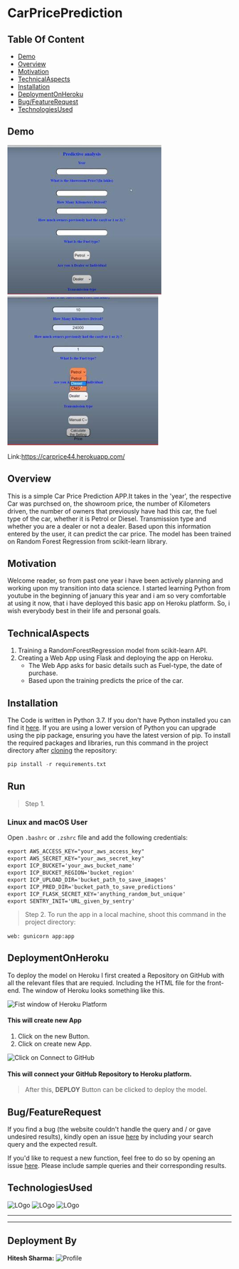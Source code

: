 # CarPricePrediction
## Table Of Content
* [Demo](https://github.com/hitesh0103/CarPricePrediction#Demo)
* [Overview](https://github.com/hitesh0103/CarPricePrediction#Overview)
* [Motivation](https://github.com/hitesh0103/CarPricePrediction#Motivation)
* [TechnicalAspects](https://github.com/hitesh0103/CarPricePrediction#TechnicalAspects)
* [Installation](https://github.com/hitesh0103/CarPricePrediction#Installation)
* [DeploymentOnHeroku](https://github.com/hitesh0103/CarPricePrediction#DeploymentOnHeroku)
* [Bug/FeatureRequest](https://github.com/hitesh0103/CarPricePrediction#Bug/FeatureRequest)
* [TechnologiesUsed](https://github.com/hitesh0103/CarPricePrediction#TechnologiesUsed)





## Demo 
![Front-End view of the app car prediction](https://github.com/hitesh0103/Images/blob/main/Screenshot%20(114).jpg "Outloook")  ![Front-End view of the app car prediction](https://github.com/hitesh0103/Images/blob/main/Screenshot%20(113).jpg "Outloook") 
 

Link:<https://carprice44.herokuapp.com/>

## Overview
This is a simple Car Price Prediction APP.It takes in the 'year', the respective Car was purchsed on, the showroom price, the number of Kilometers driven, the number of owners that previously have had this car, the fuel type of the car, whether it is Petrol or Diesel. Transmission type and whether you are a dealer or not a dealer. Based upon this information entered by the user, it can predict the car price. The model has been trained on Random Forest Regression from scikit-learn library.

## Motivation
Welcome reader, so from past one year i have been actively planning and working upon my transition into data science. I started learning Python from youtube in the beginning of january this year and i am so very comfortable at using it now, that i have deployed this basic app on Heroku platform. So, i wish everybody best in their life and personal goals.

## TechnicalAspects
1. Training a RandomForestRegression model from scikit-learn API.
2. Creating a Web App using Flask and deploying the app on Heroku.
   * The Web App asks for basic details such as Fuel-type, the date of purchase.
   * Based upon the training predicts the price of the car.

## Installation
The Code is written in Python 3.7. If you don't have Python installed you can find it [here](https://www.python.org/downloads/). If you are using a lower version of Python you can upgrade using the pip package, ensuring you have the latest version of pip. To install the required packages and libraries, run this command in the project directory after [cloning](https://www.howtogeek.com/451360/how-to-clone-a-github-repository/) the repository:
```python
pip install -r requirements.txt
```
## Run
> Step 1.
### Linux and macOS User
Open ```.bashrc``` or ```.zshrc``` file and add the following credentials:
   ```
   export AWS_ACCESS_KEY="your_aws_access_key"
   export AWS_SECRET_KEY="your_aws_secret_key"
   export ICP_BUCKET='your_aws_bucket_name'
   export ICP_BUCKET_REGION='bucket_region'
   export ICP_UPLOAD_DIR='bucket_path_to_save_images'
   export ICP_PRED_DIR='bucket_path_to_save_predictions'
   export ICP_FLASK_SECRET_KEY='anything_random_but_unique'
   export SENTRY_INIT='URL_given_by_sentry'
```

> Step 2.
To run the app in a local machine, shoot this command in the project directory:

```web: gunicorn app:app```

## DeploymentOnHeroku
To deploy the model on Heroku I first created a Repository on GitHub with all the relevant files that are requied. Including the HTML file for the front-end.
The window of Heroku looks something like this.

![Fist window of Heroku Platform](https://github.com/hitesh0103/Images/blob/main/Screenshot%20(152).png "Outloook")

#### This will create new App
1. Click on the new Button.
2. Click on create new App.


![Click on Connect to GitHub](https://github.com/hitesh0103/Images/blob/main/Screenshot%20(153).png "Outloook")

#### This will connect your GitHub Repository to Heroku platform.
> After this, **DEPLOY** Button can be clicked to deploy the model.


## Bug/FeatureRequest
If you find a bug (the website couldn't handle the query and / or gave undesired results), kindly open an issue [here](https://github.com/hitesh0103/CarPricePrediction/issues) by including your search query and the expected result.

If you'd like to request a new function, feel free to do so by opening an issue [here](https://github.com/hitesh0103/CarPricePrediction/issues). Please include sample queries and their corresponding results.

## TechnologiesUsed
![LOgo](https://github.com/hitesh0103/Images/blob/main/carpredLogo/1200px-Scikit_learn_logo_small.svg.jpg "Outloook")
![LOgo](https://github.com/hitesh0103/Images/blob/main/carpredLogo/flask%20logo.jpg "Outloook")
![LOgo](https://github.com/hitesh0103/Images/blob/main/carpredLogo/main-qimg-28cadbd02699c25a88e5c78d73c7babc.jpg "Outloook")


___
___





## Deployment By
**Hitesh Sharma:**
![Profile](https://github.com/hitesh0103/Images/blob/main/Profile%20picture%20compressed.JPG "Outloook")






